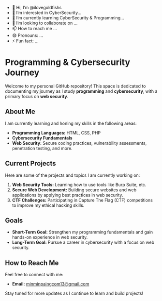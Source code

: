 - 👋 Hi, I’m @ilovegoldfishs
- 👀 I’m interested in CyberSecurity...
- 🌱 I’m currently learning CyberSecurity & Programming...
- 💞️ I’m looking to collaborate on ...
- 📫 How to reach me ...
- 😄 Pronouns: ...
- ⚡ Fun fact: ...

# Programming & Cybersecurity Journey

Welcome to my personal GitHub repository! This space is dedicated to documenting my journey as I study **programming** and **cybersecurity**, with a primary focus on **web security**.

## About Me

I am currently learning and honing my skills in the following areas:
- **Programming Languages:** HTML, CSS, PHP
- **Cybersecurity Fundamentals**
- **Web Security:** Secure coding practices, vulnerability assessments, penetration testing, and more.

## Current Projects

Here are some of the projects and topics I am currently working on:

1. **Web Security Tools:** Learning how to use tools like Burp Suite, etc.
2. **Secure Web Development:** Building secure websites and web applications by applying best practices in web security.
3. **CTF Challenges:** Participating in Capture The Flag (CTF) competitions to improve my ethical hacking skills.

## Goals

- **Short-Term Goal:** Strengthen my programming fundamentals and gain hands-on experience in web security.
- **Long-Term Goal:** Pursue a career in cybersecurity with a focus on web security.

## How to Reach Me

Feel free to connect with me:

- **Email:** [minminpaingcom13@gmail.com](#)

Stay tuned for more updates as I continue to learn and build projects!

